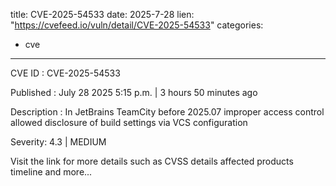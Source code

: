 
title: CVE-2025-54533
date: 2025-7-28
lien: "https://cvefeed.io/vuln/detail/CVE-2025-54533"
categories:
  - cve
---

CVE ID : CVE-2025-54533

Published :  July 28
2025
5:15 p.m. | 3 hours
50 minutes ago

Description : In JetBrains TeamCity before 2025.07 improper access control allowed disclosure of build settings via VCS configuration

Severity: 4.3 | MEDIUM

Visit the link for more details
such as CVSS details
affected products
timeline
and more...

